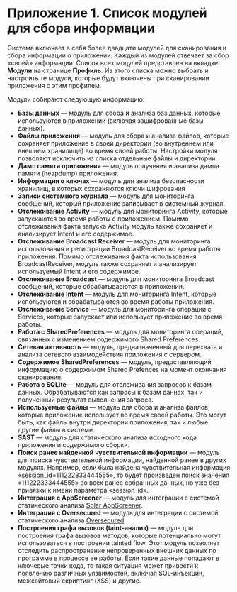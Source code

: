 # Приложение 1. Список модулей для сбора информации

Система включает в себя более двадцати модулей для сканирования и сбора информации о приложении. Каждый из модулей отвечает за сбор «своей» информации. Список всех модулей представлен на вкладке **Модули** на странице **Профиль**. Из этого списка можно выбрать и настроить те модули, которые будут включены при сканировании приложения с этим профилем.

Модули собирают следующую информацию:

* **Базы данных** — модуль для сбора и анализа баз данных, которые используются в приложении (включая зашифрованные базы данных).
* **Файлы приложения** — модуль для сбора и анализа файлов, которые сохраняет приложение в своей директории (во внутреннем или внешнем хранилище) во время своей работы. Настройки модуля позволяют исключить из списка отдельные файлы и директории.
* **Дамп памяти приложения** — модуль получения и анализа дампа памяти (heapdump) приложения.
* **Информация о ключах** — модуль для анализа безопасности хранилищ, в которых сохраняются ключи шифрования
* **Записи системного журнала** — модуль для мониторинга сообщений, который приложение записывает в системный журнал.
* **Отслеживание Activity** — модуль для мониторинга Activity, которые запускаются во время работы с приложением. Помимо отслеживания факта запуска Activity модуль также сохраняет и анализирует Intent и его содержимое.
* **Отслеживание Broadcast Receiver** — модуль для мониторинга использования и регистрации BroadcastReceiver во время работы приложения. Помимо отслеживания факта использования BroadcastReceiver, модуль также сохраняет и анализирует используемый Intent и его содержимое.
* **Отслеживание Broadcast** — модуль для мониторинга Broadcast сообщений, которые обрабатываеются в приложении.
* **Отслеживание Intent** — модуль для мониторинга Intent, которые используются и обрабатываются во время работы приложения.
* **Отслеживание Service** — модуль для мониторинга операций с Services, которые запускает или использует приложение во время работы.
* **Работа с SharedPreferences** — модуль для мониторинга операций, связанных с изменением содержимого Shared Preferences.
* **Сетевая активность** — модуль, предназначенный для перехвата и анализа сетевого взаимодействия приложения с сервером.
* **Содержимое SharedPreferences** — модуль, предоставляющий информацию о содержимом Shared Prefences на момент окончания сканирования.
* **Работа с SQLite** — модуль для отслеживания запросов к базам данных. Обрабатываются как запросы к базам даннах, так и полученный результат выполнения запроса.
* **Используемые файлы** — модуль для сбора и анализа файлов, которые приложение использует во время своей работы. Это могут быть, как файлы внутри директории приложения, так и любые другие файлы в системе.
* **SAST** — модуль для статического анализа исходного кода приложения и содержимого сборки.
* **Поиск ранее найденной чувствительной информации** — модуль для поиска чувствительной информации, найденной ранее в других модулях. Например, если была найдена чувствительная информация «session_id=111222333444555», то будет произведен поиск значения «111222333444555» во всех ранее собранных данных, но уже без привязки к имени параметра «session_id».
* **Интеграция с AppScreener** — модуль для интеграции с системой статического анализа [Solar AppScreener](https://rt-solar.ru/products/solar_appscreener/capabilities/). 
* **Интеграция с Oversecured** — модуль для интеграции c системой статического анализа [Oversecured](https://oversecured.com/).
* **Построения графа вызовов (taint-анализ)** — модуль для построения графа вызовов методов, которые потенциально могут использоваться в построении tainted flow. Этот модуль позволяет отследить распространение непроверенных внешних данных по программе в процессе ее работы. Если такие данные попадают в ключевые точки кода, то такая ситуация может привести к появлению различных уязвимостей, включая SQL-инъекции, межсайтовый скриптинг (XSS) и другие.